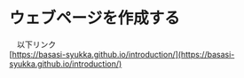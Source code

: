 # ウェブページを作成する

　以下リンク  
[https://basasi-syukka.github.io/introduction/](https://basasi-syukka.github.io/introduction/)